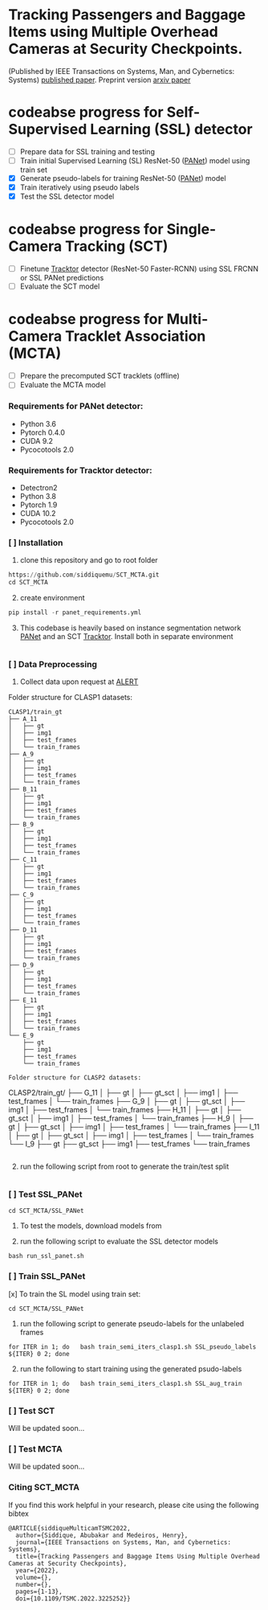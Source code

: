 # Tracking Passengers and Baggage Items using Multiple Overhead Cameras at Security Checkpoints.
(Published by IEEE Transactions on Systems, Man, and Cybernetics: Systems) [published paper](https://ieeexplore.ieee.org/document/9984680). Preprint version [arxiv paper](https://arxiv.org/abs/2007.07924)

# codeabse progress for Self-Supervised Learning (SSL) detector
- [ ] Prepare data for SSL training and testing
- [ ] Train initial Supervised Learning (SL) ResNet-50 ([PANet](https://github.com/ShuLiu1993/PANet)) model using train set
- [x] Generate pseudo-labels for training ResNet-50 ([PANet](https://github.com/ShuLiu1993/PANet)) model
- [x] Train iteratively using pseudo labels
- [x] Test the SSL detector model

# codeabse progress for Single-Camera Tracking (SCT)
- [ ] Finetune [Tracktor](https://github.com/phil-bergmann/tracking_wo_bnw) detector (ResNet-50 Faster-RCNN) using SSL FRCNN or SSL PANet predictions
- [ ] Evaluate the SCT model

# codeabse progress for Multi-Camera Tracklet Association (MCTA)
- [ ] Prepare the precomputed SCT tracklets (offline)
- [ ] Evaluate the MCTA model

### Requirements for PANet detector: ###
* Python 3.6
* Pytorch 0.4.0
* CUDA 9.2
* Pycocotools 2.0

### Requirements for Tracktor detector: ###
* Detectron2
* Python 3.8
* Pytorch 1.9
* CUDA 10.2
* Pycocotools 2.0

### [ ] Installation ###

1. clone this repository and go to root folder
```python
https://github.com/siddiquemu/SCT_MCTA.git
cd SCT_MCTA
```
2. create environment
```python
pip install -r panet_requirements.yml
```
3. This codebase is heavily based on instance segmentation network [PANet](https://github.com/facebookresearch/detectron2) and an SCT [Tracktor](https://github.com/phil-bergmann/tracking_wo_bnw). Install both in separate environment
```SCT_MCTA
```

### [ ] Data Preprocessing ###
1. Collect data upon request at [ALERT](alert-coe@northeastern.edu)

Folder structure for CLASP1 datasets:
```
CLASP1/train_gt
├── A_11
│   ├── gt
│   ├── img1
│   ├── test_frames
│   └── train_frames
├── A_9
│   ├── gt
│   ├── img1
│   ├── test_frames
│   └── train_frames
├── B_11
│   ├── gt
│   ├── img1
│   ├── test_frames
│   └── train_frames
├── B_9
│   ├── gt
│   ├── img1
│   ├── test_frames
│   └── train_frames
├── C_11
│   ├── gt
│   ├── img1
│   ├── test_frames
│   └── train_frames
├── C_9
│   ├── gt
│   ├── img1
│   ├── test_frames
│   └── train_frames
├── D_11
│   ├── gt
│   ├── img1
│   ├── test_frames
│   └── train_frames
├── D_9
│   ├── gt
│   ├── img1
│   ├── test_frames
│   └── train_frames
├── E_11
│   ├── gt
│   ├── img1
│   ├── test_frames
│   └── train_frames
└── E_9
    ├── gt
    ├── img1
    ├── test_frames
    └── train_frames

Folder structure for CLASP2 datasets:
```
CLASP2/train_gt/
├── G_11
│   ├── gt
│   ├── gt_sct
│   ├── img1
│   ├── test_frames
│   └── train_frames
├── G_9
│   ├── gt
│   ├── gt_sct
│   ├── img1
│   ├── test_frames
│   └── train_frames
├── H_11
│   ├── gt
│   ├── gt_sct
│   ├── img1
│   ├── test_frames
│   └── train_frames
├── H_9
│   ├── gt
│   ├── gt_sct
│   ├── img1
│   ├── test_frames
│   └── train_frames
├── I_11
│   ├── gt
│   ├── gt_sct
│   ├── img1
│   ├── test_frames
│   └── train_frames
└── I_9
    ├── gt
    ├── gt_sct
    ├── img1
    ├── test_frames
    └── train_frames
```

```
2. run the following script from root to generate the train/test split
```
```

### [ ] Test SSL_PANet ###

```
cd SCT_MCTA/SSL_PANet
```

1. To test the models, download models from

2. run the following script to evaluate the SSL detector models

```
bash run_ssl_panet.sh
```

### [ ] Train SSL_PANet ###
[x] To train the SL model using train set:

```
cd SCT_MCTA/SSL_PANet
```
1. run the following script to generate pseudo-labels for the unlabeled frames

```
for ITER in 1; do   bash train_semi_iters_clasp1.sh SSL_pseudo_labels ${ITER} 0 2; done
```
2. run the following to start training using the generated psudo-labels

```
for ITER in 1; do   bash train_semi_iters_clasp1.sh SSL_aug_train ${ITER} 0 2; done
```
### [ ] Test SCT ###
Will be updated soon...

### [ ] Test MCTA ###
Will be updated soon...

### Citing SCT_MCTA ###
If you find this work helpful in your research, please cite using the following bibtex
```
@ARTICLE{siddiqueMulticamTSMC2022,
  author={Siddique, Abubakar and Medeiros, Henry},
  journal={IEEE Transactions on Systems, Man, and Cybernetics: Systems}, 
  title={Tracking Passengers and Baggage Items Using Multiple Overhead Cameras at Security Checkpoints}, 
  year={2022},
  volume={},
  number={},
  pages={1-13},
  doi={10.1109/TSMC.2022.3225252}}


```
